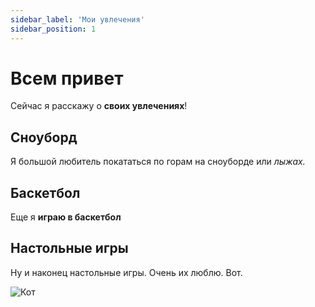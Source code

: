```yaml
---
sidebar_label: 'Мои увлечения'
sidebar_position: 1
---
```


# Всем привет

Сейчас я расскажу о **своих увлечениях**!

Сноуборд
--------

Я большой любитель покататься по горам на сноуборде или *лыжах.*

Баскетбол
---------

Еще я **играю в баскетбол**

Настольные игры
---------------

Ну и наконец настольные игры. Очень их люблю. Вот.



![Кот](/img/cat1.svg)